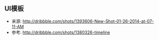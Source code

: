 ## UI模板 ##

* 来源: http://dribbble.com/shots/1393606-New-Shot-01-26-2014-at-07-11-AM
* 参考: http://dribbble.com/shots/1380326-timeline